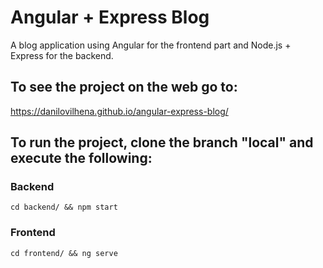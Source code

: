 # Angular + Express Blog

A blog application using Angular for the frontend part and Node.js + Express for the backend.

## To see the project on the web go to:
https://danilovilhena.github.io/angular-express-blog/  
## To run the project, clone the branch "local" and execute the following:
### Backend
~~~
cd backend/ && npm start
~~~
### Frontend
~~~
cd frontend/ && ng serve
~~~